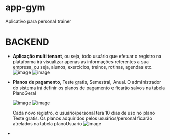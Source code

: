 # app-gym
Aplicativo para personal trainer



# BACKEND

- **Aplicação multi tenant**, ou seja, todo usuário que efetuar o registro na plataforma irá visualizar apenas as informações referentes a sua empresa, ou seja, alunos, exercicios, treinos, rotinas, agendas etc.
  ![image](https://github.com/user-attachments/assets/41f39e17-3f66-4ca1-b56d-165fab0f48d3)
  ![image](https://github.com/user-attachments/assets/ce6af89e-0a11-4aa3-9cf7-ce32052d3b04)
  
- **Planos de pagamento**, Teste gratis, Semestral, Anual.
  O administrador do sistema irá definir os planos de pagamento e ficarão salvos na tabela PlanoGeral
  
  ![image](https://github.com/user-attachments/assets/aa330546-4261-403c-b5c2-b72e8dc991ef)
  ![image](https://github.com/user-attachments/assets/9d29bffb-3ecd-4117-93f0-ee1ba7c2ca80)

  Cada novo registro, o usuário/personal terá 10 dias de uso no plano Teste gratis. Os planos adquiridos pelos usuários/personal ficarão atrelados na tabela planoUsuario
  ![image](https://github.com/user-attachments/assets/9a6e5a9e-f4fe-4f2d-adc9-fe14015d6bec)

-  
